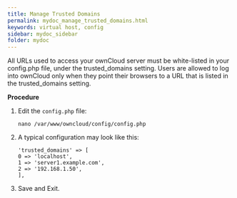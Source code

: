 ```yaml
---
title: Manage Trusted Domains
permalink: mydoc_manage_trusted_domains.html
keywords: virtual host, config
sidebar: mydoc_sidebar
folder: mydoc
---
```



All URLs used to access your ownCloud server must be white-listed in your config.php file, under the trusted_domains setting. Users are allowed to log into ownCloud only when they point their browsers to a URL that is listed in the trusted_domains setting.

**Procedure**

1. Edit the `config.php` file:
    ```
    nano /var/www/owncloud/config/config.php
    ```
2. A typical configuration may look like this:
    ```
    'trusted_domains' => [
    0 => 'localhost',
    1 => 'server1.example.com',
    2 => '192.168.1.50',
    ],
    ```
3. Save and Exit.